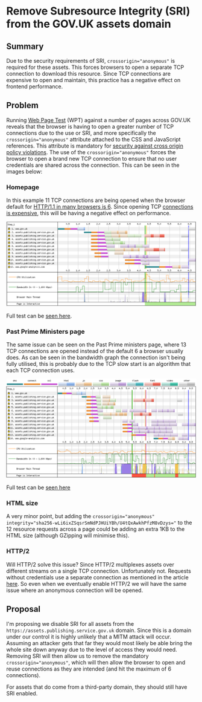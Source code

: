 # Remove Subresource Integrity (SRI) from the GOV.UK assets domain

## Summary
Due to the security requirements of SRI, `crossorigin="anonymous"` is required for these assets. This forces browsers to open a separate TCP connection to download this resource. Since TCP connections are expensive to open and maintain, this practice has a negative effect on frontend performance. 

## Problem
Running [Web Page Test](https://www.webpagetest.org/) (WPT) against a number of pages across GOV.UK reveals that the browser is having to open a greater number of TCP connections due to the use or SRI, and more specifically the `crossorigin="anonymous"` attribute attached to the CSS and JavaScript references. This attribute is mandatory for [security against cross origin policy violations](https://shubhamjain.co/til/subresource-integrity-crossorigin/). The use of the `crossorigin="anonymous"` forces the browser to open a brand new TCP connection to ensure that no user credentials are shared across the connection. This can be seen in the images below:

### Homepage
In this example 11 TCP connections are being opened when the browser default for [HTTP/1.1 in many browsers is 6](https://docs.pushtechnology.com/cloud/latest/manual/html/designguide/solution/support/connection_limitations.html). Since opening TCP [connections is expensive](https://hpbn.co/building-blocks-of-tcp/#three-way-handshake), this will be having a negative effect on performance.

![homepage-connection-view.png](/rfc-112/homepage-connection-view.png)

Full test can be [seen here](https://www.webpagetest.org/result/190507_AG_6f6760e331bba9bb6ff6e9fcad9b7743/1/details/#waterfall_view_step1). 

### Past Prime Ministers page
The same issue can be seen on the Past Prime ministers page, where 13 TCP connections are opened instead of the default 6 a browser usually does. As can be seen in the bandwidth graph the connection isn't being fully utilised, this is probably due to the TCP slow start is an algorithm that each TCP connection uses.

![past-pm-connection-view.png](/rfc-112/past-pm-connection-view.png)

Full test can be [seen here](https://www.webpagetest.org/result/190916_1B_9a4a73442aedc3f89de4ae77cce6e656/1/details/#waterfall_view_step1)

### HTML size
A very minor point, but adding the `crossorigin="anonymous" integrity="sha256-wLi6ixZSqsrSmNdPJHUiYBh/U4tQxAwkhPfzM8vDzys="` to the 12 resource requests across a page could be adding an extra 1KB to the HTML size (although GZipping will minimise this).

### HTTP/2
Will HTTP/2 solve this issue? Since HTTP/2 multiplexes assets over different streams on a single TCP connection. Unfortunately not. Requests without credentials use a separate connection as mentioned in the article [here](https://jakearchibald.com/2017/h2-push-tougher-than-i-thought/#requests-without-credentials-use-a-separate-connection). So even when we eventually enable HTTP/2 we will have the same issue where an anonymous connection will be opened.

## Proposal
I'm proposing we disable SRI for all assets from the `https://assets.publishing.service.gov.uk` domain. Since this is a domain under our control it is highly unlikely that a MITM attack will occur. Assuming an attacker gets that far they would most likely be able bring the whole site down anyway due to the level of access they would need. Removing SRI will then allow us to remove the mandatory `crossorigin="anonymous"`, which will then allow the browser to open and reuse connections as they are intended (and hit the maximum of 6 connections).

For assets that do come from a third-party domain, they should still have SRI enabled.
